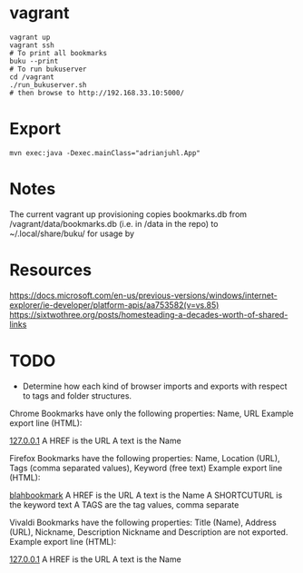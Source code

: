 
# vagrant

    vagrant up
    vagrant ssh
    # To print all bookmarks
    buku --print
    # To run bukuserver
    cd /vagrant
    ./run_bukuserver.sh
    # then browse to http://192.168.33.10:5000/


# Export

    mvn exec:java -Dexec.mainClass="adrianjuhl.App"

# Notes

The current vagrant up provisioning copies bookmarks.db from /vagrant/data/bookmarks.db (i.e. in /data in the repo) to ~/.local/share/buku/ for usage by 

# Resources

https://docs.microsoft.com/en-us/previous-versions/windows/internet-explorer/ie-developer/platform-apis/aa753582(v=vs.85)
https://sixtwothree.org/posts/homesteading-a-decades-worth-of-shared-links

# TODO
* Determine how each kind of browser imports and exports with respect to tags and folder structures.

Chrome
Bookmarks have only the following properties: Name, URL
Example export line (HTML):
<DT><A HREF="http://127.0.0.1/blahbookmark" ADD_DATE="1540287654">127.0.0.1</A>
A HREF is the URL
A text is the Name

Firefox
Bookmarks have the following properties: Name, Location (URL), Tags (comma separated values), Keyword (free text)
Example export line (HTML):
<DT><A HREF="http://127.0.0.1/blahbookmark" ADD_DATE="1540288083" LAST_MODIFIED="1540288328" SHORTCUTURL="keyword" TAGS="tag,2018sep22">blahbookmark</A>
A HREF is the URL
A text is the Name
A SHORTCUTURL is the keyword text
A TAGS are the tag values, comma separate

Vivaldi
Bookmarks have the following properties: Title (Name), Address (URL), Nickname, Description
Nickname and Description are not exported.
Example export line (HTML):
<DT><A HREF="http://127.0.0.1/blahbookmark" ADD_DATE="1540289599">127.0.0.1</A>
A HREF is the URL
A text is the Name

